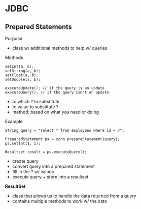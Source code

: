 # JDBC
## Prepared Statements
Purpose
- class w/ additional methods to help w/ queries  

Methods
```
setInt(a, b);
setString(a, b);
setFloat(a, b);
setDouble(a, b);

executeUpdate(); // if the query is an update
executeQuery(); // if the query isn't an update
```
- a: which ? to substitute
- b: value to substitute ?
- method: based on what you need or doing  

Example
```
String query = "select * from employees where id = ?";

PreparedStatement ps = conn.prepareStatement(query);
ps.setInt(1, 1);

Resultset result = ps.executeQuery();
```
- create query
- convert query into a prepared statement
- fill in the ? w/ values
- execute query + store into a resultset  

**ResultSet**
- class that allows us to handle the data returned from a query
- contains multiple methods to work w/ the data